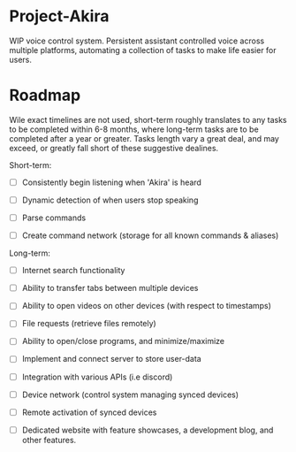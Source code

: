 # Project-Akira
WIP voice control system. Persistent assistant controlled voice across
multiple platforms, automating a collection of tasks to make life easier
for users.
 
 # Roadmap
 
 Wile exact timelines are not used, short-term roughly translates to any tasks to be completed within 6-8 months, 
 where long-term tasks are to be completed after a year or greater. Tasks length vary a great deal, and may exceed, 
 or greatly fall short of these suggestive dealines.
 
 Short-term:
 
- [ ] Consistently begin listening when 'Akira' is heard
 
- [ ] Dynamic detection of when users stop speaking
 
- [ ] Parse commands
 
- [ ] Create command network (storage for all known commands & aliases)

 Long-term:
 
- [ ] Internet search functionality
 
- [ ] Ability to transfer tabs between multiple devices
 
- [ ] Ability to open videos on other devices (with respect to timestamps)
 
- [ ] File requests (retrieve files remotely)
 
- [ ] Ability to open/close programs, and minimize/maximize
 
- [ ] Implement and connect server to store user-data
 
- [ ] Integration with various APIs (i.e discord)
 
- [ ] Device network (control system managing synced devices)
 
- [ ] Remote activation of synced devices

- [ ] Dedicated website with feature showcases, a development blog, and other features.
